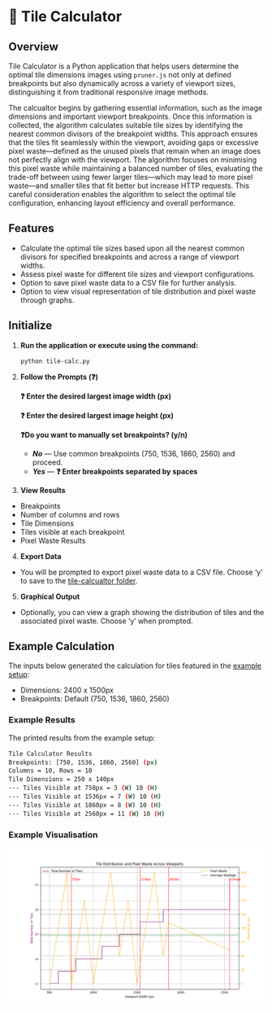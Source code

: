 # 👒 Tile Calculator

## Overview

Tile Calculator is a Python application that helps users determine the optimal tile dimensions images using `pruner.js` not only at defined breakpoints but also dynamically across a variety of viewport sizes, distinguishing it from traditional responsive image methods.

The calcualtor begins by gathering essential information, such as the image dimensions and important viewport breakpoints. Once this information is collected, the algorithm calculates suitable tile sizes by identifying the nearest common divisors of the breakpoint widths. This approach ensures that the tiles fit seamlessly within the viewport, avoiding gaps or excessive pixel waste—defined as the unused pixels that remain when an image does not perfectly align with the viewport. The algorithm focuses on minimising this pixel waste while maintaining a balanced number of tiles, evaluating the trade-off between using fewer larger tiles—which may lead to more pixel waste—and smaller tiles that fit better but increase HTTP requests. This careful consideration enables the algorithm to select the optimal tile configuration, enhancing layout efficiency and overall performance.

## Features

- Calculate the optimal tile sizes based upon all the nearest common divisors for specified breakpoints and across a range of viewport widths.
- Assess pixel waste for different tile sizes and viewport configurations.
- Option to save pixel waste data to a CSV file for further analysis.
- Option to view visual representation of tile distribution and pixel waste through graphs.

## Initialize

1. **Run the application or execute using the command:**

	```
	python tile-calc.py
	```

2. **Follow the Prompts (❓)**

	**❓ Enter the desired largest image width (px)**

	**❓ Enter the desired largest image height (px)**

	**❓Do you want to manually set breakpoints? (y/n)**
	  - ***No*** — Use common breakpoints (750, 1536, 1860, 2560) and proceed.
    - ***Yes*** — **❓ Enter breakpoints separated by spaces**

3. **View Results**
- Breakpoints
- Number of columns and rows
- Tile Dimensions
- Tiles visible at each breakpoint
- Pixel Waste Results

4. **Export Data**
- You will be prompted to export pixel waste data to a CSV file. Choose ‘y’ to save to the [tile-calcualtor folder](/tools/tile-calculator/).

5. **Graphical Output**
-	Optionally, you can view a graph showing the distribution of tiles and the associated pixel waste. Choose ‘y’ when prompted.

## Example Calculation

The inputs below generated the calculation for tiles featured in the [example setup](/README.md#example-installation):

- Dimensions: 2400 x 1500px
- Breakpoints: Default (750, 1536, 1860, 2560)

### Example Results

The printed results from the example setup:

```bash
Tile Calculator Results
Breakpoints: [750, 1536, 1860, 2560] (px)
Columns = 10, Rows = 10
Tile Dimensions = 250 x 140px
--- Tiles Visible at 750px = 3 (W) 10 (H)
--- Tiles Visible at 1536px = 7 (W) 10 (H)
--- Tiles Visible at 1860px = 8 (W) 10 (H)
--- Tiles Visible at 2560px = 11 (W) 10 (H)
```

### Example Visualisation

![Graph Example](/tools/tile-calculator/assets/example-graph.png)